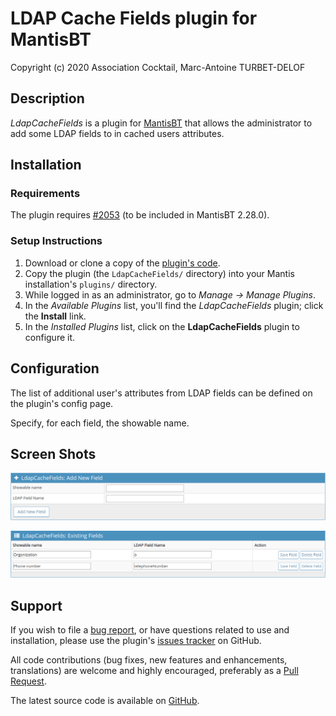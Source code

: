 # LDAP Cache Fields plugin for MantisBT

Copyright (c) 2020 Association Cocktail, Marc-Antoine TURBET-DELOF

## Description

_LdapCacheFields_ is a plugin for [MantisBT](http://mantisbt.org) that 
allows the administrator to add some LDAP fields to in cached users attributes.


## Installation

### Requirements

The plugin requires [#2053](https://github.com/mantisbt/mantisbt/pull/2053) (to be included in MantisBT 2.28.0).

### Setup Instructions

1. Download or clone a copy of the 
   [plugin's code](https://github.com/Association-Cocktail/LdapCacheFields).
2. Copy the plugin (the `LdapCacheFields/` directory) into your Mantis
   installation's `plugins/` directory.
3. While logged in as an administrator, go to *Manage → Manage Plugins*.
4. In the *Available Plugins* list, you'll find the *LdapCacheFields* plugin;
   click the **Install** link.
5. In the *Installed Plugins* list, click on the **LdapCacheFields** plugin to configure it.

## Configuration

The list of additional user's attributes from LDAP fields can be defined on the plugin's config page.

Specify, for each field, the showable name.

## Screen Shots

![add field](screenshots/add_field.png "To add new field")

![edit fields](screenshots/edit_fields.png "To edit existing fields")

## Support

If you wish to file a
[bug report](https://github.com/Association-Cocktail/LdapCacheFields/issues/new),
or have questions related to use and installation, please use the plugin's
[issues tracker](https://github.com/Association-Cocktail/LdapCacheFields/issues)
on GitHub.

All code contributions (bug fixes, new features and enhancements, translations) 
are welcome and highly encouraged, preferably as a
[Pull Request](https://github.com/Association-Cocktail/LdapCacheFields/compare).

The latest source code is available on
[GitHub](https://github.com/Association-Cocktail/LdapCacheFields).

